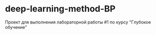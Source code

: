 # deep-learning-method-BP
Проект для выполнения лабораторной работы #1 по курсу "Глубокое обучение"
